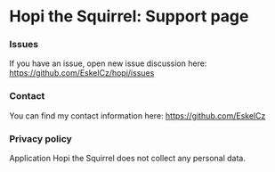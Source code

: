 # Hopi the Squirrel: Support page

### Issues
If you have an issue, open new issue discussion here: https://github.com/EskelCz/hopi/issues

### Contact
You can find my contact information here: https://github.com/EskelCz

### Privacy policy
Application Hopi the Squirrel does not collect any personal data.
